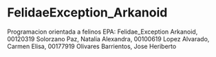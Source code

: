 # FelidaeException_Arkanoid
Programacion orientada a felinos
EPA: Felidae_Exception Arkanoid, 00120319 Solorzano Paz, Natalia Alexandra, 00100619 Lopez Alvarado, Carmen Elisa, 00177919 Olivares Barrientos, Jose Heriberto
